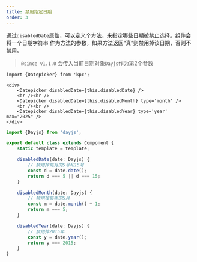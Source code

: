 ```yaml
---
title: 禁用指定日期
order: 3
---
```


通过`disabledDate`属性，可以定义个方法，来指定哪些日期被禁止选择。组件会将一个日期字符串
作为方法的参数，如果方法返回“真”则禁用掉该日期，否则不禁用。

> `@since v1.1.0` 会传入当前日期对象`Dayjs`作为第2个参数

```vdt
import {Datepicker} from 'kpc';

<div>
    <Datepicker disabledDate={this.disabledDate} />
    <br /><br />
    <Datepicker disabledDate={this.disabledMonth} type='month' />
    <br /><br />
    <Datepicker disabledDate={this.disabledYear} type='year' max="2025" />
</div>
```

```ts
import {Dayjs} from 'dayjs';

export default class extends Component {
    static template = template;

    disabledDate(date: Dayjs) {
        // 禁用掉每月的5号和15号
        const d = date.date();
        return d === 5 || d === 15;
    }

    disabledMonth(date: Dayjs) {
        // 禁用掉每年的5月
        const m = date.month() + 1;
        return m === 5;
    }

    disabledYear(date: Dayjs) {
        // 禁用掉2015年
        const y = date.year();
        return y === 2015;
    }
}
```
